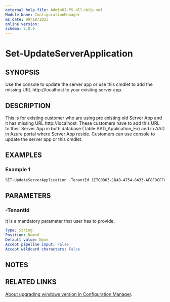 ```yaml
---
external help file: AdminUI.PS.dll-Help.xml
Module Name: ConfigurationManager
ms.date: 09/18/2023
online version:
schema: 2.0.0
---
```


# Set-UpdateServerApplication

## SYNOPSIS

Use the console to update the server app or use this cmdlet to add the missing URL http://localhost to your existing server app.

## DESCRIPTION

This is for existing customer who are using pre existing old Server App and it has missing URL http://localhost. These customers have to add this URL to their Server App in both database (Table:AAD_Application_Ex) and in AAD in Azure portal where Server App reside. Customers can use console to update the server app or this cmdlet.

## EXAMPLES

### Example 1

```powershell
SET-UpdateServerApplication -TenantId 1E7C0B63-1DAB-4754-8433-AF8F9CFFCF38
```

## PARAMETERS

### -TenantId

It is a mandatory parameter that user has to provide.

```yaml
Type: String
Position: Named
Default value: None
Accept pipeline input: False
Accept wildcard characters: False
```

## NOTES

## RELATED LINKS

[About upgrading windows version in Configuration Manager](/mem/configmgr/compliance/deploy-use/upgrade-windows-version).
